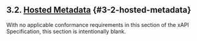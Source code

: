 ## 3.2. [Hosted Metadata](https://github.com/adlnet/xAPI-Spec/blob/1.0.3/xAPI-Data.md#miscmeta) {#3-2-hosted-metadata}

With no applicable conformance requirements in this section of the xAPI Specification, this section is intentionally blank.